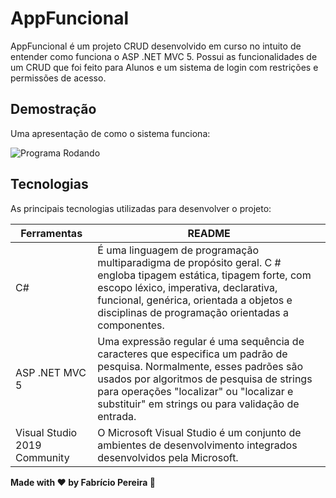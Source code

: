 # AppFuncional

AppFuncional é um projeto CRUD desenvolvido em curso no intuito de entender como funciona o ASP .NET MVC 5. Possui as funcionalidades de um CRUD que foi feito para Alunos e um sistema de login com restrições e permissões de acesso.

## Demostração
Uma apresentação de como o sistema funciona:

![Programa Rodando](https://i.imgur.com/apHQzDj.gif)

## Tecnologias

As principais tecnologias utilizadas para desenvolver o projeto:

| Ferramentas | README |
| ------ | ------ |
| C# | É uma linguagem de programação multiparadigma de propósito geral. C # engloba tipagem estática, tipagem forte, com escopo léxico, imperativa, declarativa, funcional, genérica, orientada a objetos e disciplinas de programação orientadas a componentes. |
| ASP .NET MVC 5 | Uma expressão regular é uma sequência de caracteres que especifica um padrão de pesquisa. Normalmente, esses padrões são usados ​​por algoritmos de pesquisa de strings para operações "localizar" ou "localizar e substituir" em strings ou para validação de entrada. |
| Visual Studio 2019 Community | O Microsoft Visual Studio é um conjunto de ambientes de desenvolvimento integrados desenvolvidos pela Microsoft. |


**Made with ❤️ by Fabrício Pereira 👋**
